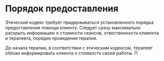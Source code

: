 # Порядок предоставления

Этический кодекс требует придерживаться установленного порядка предоставления помощи клиенту.
Следует сразу максимально раскрыть информацию о стоимости сеансов, отвественности клииента и терапевта, порядке проведения терапии.

До начала терапии, в соответствии с этическим кодексом, терапевт обязан информировать клиента о стоимости своей работы. П 
